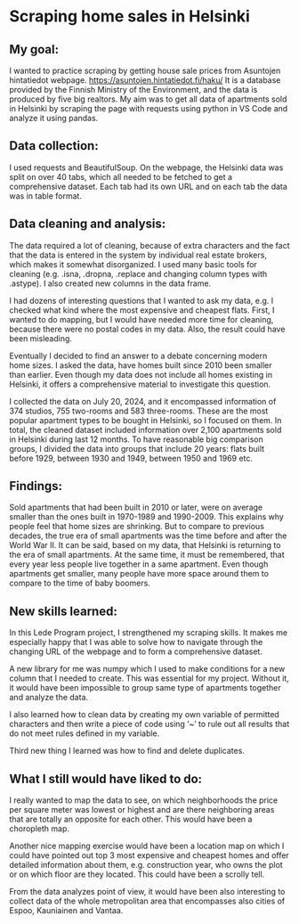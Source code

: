 # Scraping home sales in Helsinki

## My goal:
I wanted to practice scraping by getting house sale prices from Asuntojen hintatiedot webpage. https://asuntojen.hintatiedot.fi/haku/ It is a database provided by the Finnish Ministry of the Environment, and the data is produced by five big realtors. My aim was to get all data of apartments sold in Helsinki by scraping the page with requests using python in VS Code and analyze it using pandas.

## Data collection:
I used requests and BeautifulSoup. On the webpage, the Helsinki data was split on over 40 tabs, which all needed to be fetched to get a comprehensive dataset. Each tab had its own URL and on each tab the data was in table format.

## Data cleaning and analysis:
The data required a lot of cleaning, because of extra characters and the fact that the data is entered in the system by individual real estate brokers, which makes it somewhat disorganized. I used many basic tools for cleaning (e.g. .isna, .dropna, .replace and changing column types with .astype). I also created new columns in the data frame.

I had dozens of interesting questions that I wanted to ask my data, e.g. I checked what kind where the most expensive and cheapest flats. First, I wanted to do mapping, but I would have needed more time for cleaning, because there were no postal codes in my data. Also, the result could have been misleading.

Eventually I decided to find an answer to a debate concerning modern home sizes. I asked the data, have homes built since 2010 been smaller than earlier. Even though my data does not include all homes existing in Helsinki, it offers a comprehensive material to investigate this question. 

I collected the data on July 20, 2024, and it encompassed information of 374 studios, 755 two-rooms and 583 three-rooms. These are the most popular apartment types to be bought in Helsinki, so I focused on them. In total, the cleaned dataset included information over 2,100 apartments sold in Helsinki during last 12 months. 
To have reasonable big comparison groups, I divided the data into groups that include 20 years: flats built before 1929, between 1930 and 1949, between 1950 and 1969 etc.

## Findings:
Sold apartments that had been built in 2010 or later, were on average smaller than the ones built in 1970-1989 and 1990-2009. This explains why people feel that home sizes are shrinking. But to compare to previous decades, the true era of small apartments was the time before and after the World War II. It can be said, based on my data, that Helsinki is returning to the era of small apartments. At the same time, it must be remembered, that every year less people live together in a same apartment. Even though apartments get smaller, many people have more space around them to compare to the time of baby boomers. 

## New skills learned:
In this Lede Program project, I strengthened my scraping skills. It makes me especially happy that I was able to solve how to navigate through the changing URL of the webpage and to form a comprehensive dataset.

A new library for me was numpy which I used to make conditions for a new column that I needed to create. This was essential for my project. Without it, it would have been impossible to group same type of apartments together and analyze the data.

I also learned how to clean data by creating my own variable of permitted characters and then write a piece of code using ‘~’ to rule out all results that do not meet rules defined in my variable. 

Third new thing I learned was how to find and delete duplicates.

## What I still would have liked to do:
I really wanted to map the data to see, on which neighborhoods the price per square meter was lowest or highest and are there neighboring areas that are totally an opposite for each other. This would have been a choropleth map.

Another nice mapping exercise would have been a location map on which I could have pointed out top 3 most expensive and cheapest homes and offer detailed information about them, e.g. construction year, who owns the plot or on which floor are they located. This could have been a scrolly tell.

From the data analyzes point of view, it would have been also interesting to collect data of the whole metropolitan area that encompasses also cities of Espoo, Kauniainen and Vantaa.
